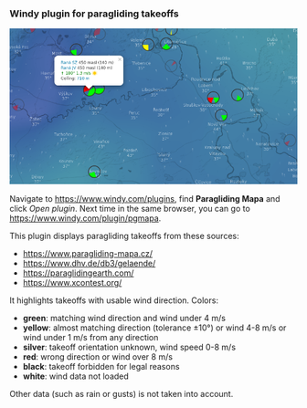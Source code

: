 ### Windy plugin for paragliding takeoffs

![Screenshot](screenshot.png)

Navigate to https://www.windy.com/plugins, find **Paragliding Mapa** and click _Open plugin_.
Next time in the same browser, you can go to https://www.windy.com/plugin/pgmapa.

This plugin displays paragliding takeoffs from these sources:

- https://www.paragliding-mapa.cz/
- https://www.dhv.de/db3/gelaende/
- https://paraglidingearth.com/
- https://www.xcontest.org/

It highlights takeoffs with usable wind direction. Colors:

- **green**: matching wind direction and wind under 4 m/s
- **yellow**: almost matching direction (tolerance ±10°) or wind 4-8 m/s or wind under 1 m/s from any direction
- **silver**: takeoff orientation unknown, wind speed 0-8 m/s
- **red**: wrong direction or wind over 8 m/s
- **black**: takeoff forbidden for legal reasons
- **white**: wind data not loaded

Other data (such as rain or gusts) is not taken into account.
